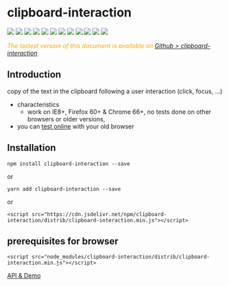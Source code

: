 # clipboard-interaction


  <div style="display:inline">
    <a target="_blank" title="build" href="https://travis-ci.org/Sylvain59650/clipboard-interaction"><img src="https://travis-ci.org/Sylvain59650/clipboard-interaction.png?branch=master" /></a>
    <a target="_blank" title="version" href="https://www.npmjs.com/package/clipboard-interaction"><img src="https://img.shields.io/npm/v/clipboard-interaction.svg" /></a>
    <a target="_blank" title="package" href="https://github.com/Sylvain59650/clipboard-interaction"><img src="https://img.shields.io/github/package-json/v/Sylvain59650/clipboard-interaction.svg" /></a>
    <a target="_blank" title="dependencies" href="https://david-dm.org/Sylvain59650/clipboard-interaction"><img src="https://img.shields.io/david/Sylvain59650/clipboard-interaction.svg" /></a>
    <a target="_blank" title="dependencies graph" href="http://npm.anvaka.com/#/view/2d/clipboard-interaction"><img src="https://img.shields.io/badge/dependencies-graph-blue.svg" /></a>
    <img src="https://img.shields.io/bundlephobia/min/clipboard-interaction.svg" />
    <img src="https://img.shields.io/badge/eslint-ok-blue.svg" />
    <a target="_blank" title="tests" href="https://sylvain59650.github.io/clipboard-interaction/"><img src="https://img.shields.io/badge/tests-passing-brightgreen.svg" /></a>
 <a target="_blank" title="downloads" href="https://www.jsdelivr.com/package/npm/clipboard-interaction"><img src="https://data.jsdelivr.com/v1/package/npm/clipboard-interaction/badge" /></a>
      <a target="_blank" title="cdn" href="https://cdn.jsdelivr.net/npm/clipboard-interaction/distrib/clipboard-interaction.min.js"><img src="https://img.shields.io/badge/cdn-jsdeliv-black.svg" /></a>
    <img src="https://img.shields.io/npm/l/clipboard-interaction.svg" />
    <img src="https://hits.dwyl.com/Sylvain59650/clipboard-interaction.svg" />
  </div>

 <div class="Note" style="color:orange;font-style:italic">
 
  The lastest version of this document is available on [Github > clipboard-interaction](https://github.com/Sylvain59650/clipboard-interaction/blob/master/README.md)
</div>

## Introduction
copy of the text in the clipboard following a user interaction (click, focus, ...)


- characteristics 
  - work on IE8+, Firefox 60+ & Chrome 66+, no tests done on other browsers or older versions,
- you can <a href="https://sylvain59650.github.io/clipboard-interaction/demo/index.html">test online</a> with your old browser

## Installation

    npm install clipboard-interaction --save

or

    yarn add clipboard-interaction --save

or

    <script src="https://cdn.jsdelivr.net/npm/clipboard-interaction/distrib/clipboard-interaction.min.js"></script>

## prerequisites for browser

    <script src="node_modules/clipboard-interaction/distrib/clipboard-interaction.min.js"></script>


<a href="https://sylvain59650.github.io/clipboard-interaction/">API & Demo</a>